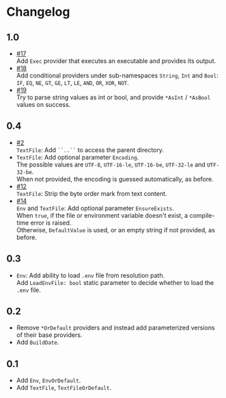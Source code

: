 # Changelog

## 1.0

* [#17](https://github.com/Tarmil/FSharp.Data.LiteralProviders/issues/17)  
    Add `Exec` provider that executes an executable and provides its output.
* [#18](https://github.com/Tarmil/FSharp.Data.LiteralProviders/issues/18)  
    Add conditional providers under sub-namespaces `String`, `Int` and `Bool`:  
    `IF`, `EQ`, `NE`, `GT`, `GE`, `LT`, `LE`, `AND`, `OR`, `XOR`, `NOT`.
* [#19](https://github.com/Tarmil/FSharp.Data.LiteralProviders/issues/19)  
    Try to parse string values as int or bool, and provide `*AsInt` / `*AsBool` values on success.

## 0.4

* [#2](https://github.com/Tarmil/FSharp.Data.LiteralProviders/issues/2)  
    `TextFile`: Add ``` ``..`` ``` to access the parent directory.
* `TextFile`: Add optional parameter `Encoding`.  
    The possible values are `UTF-8`, `UTF-16-le`, `UTF-16-be`, `UTF-32-le` and `UTF-32-be`.  
    When not provided, the encoding is guessed automatically, as before.
* [#12](https://github.com/Tarmil/FSharp.Data.LiteralProviders/issues/12)  
    `TextFile`: Strip the byte order mark from text content.
* [#14](https://github.com/Tarmil/FSharp.Data.LiteralProviders/issues/14)  
    `Env` and `TextFile`: Add optional parameter `EnsureExists`.  
    When `true`, if the file or environment variable doesn't exist, a compile-time error is raised.  
    Otherwise, `DefaultValue` is used, or an empty string if not provided, as before.

## 0.3

* `Env`: Add ability to load `.env` file from resolution path.  
    Add `LoadEnvFile: bool` static parameter to decide whether to load the `.env` file.

## 0.2

* Remove `*OrDefault` providers and instead add parameterized versions of their base providers.
* Add `BuildDate`.

## 0.1

* Add `Env`, `EnvOrDefault`.
* Add `TextFile`, `TextFileOrDefault`.
